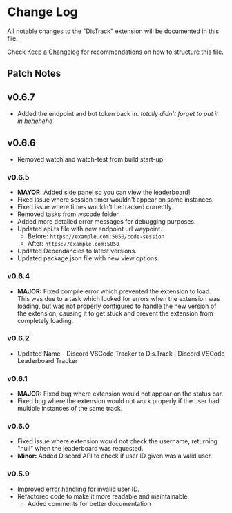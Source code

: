 # Change Log

All notable changes to the "DisTrack" extension will be documented in this file.

Check [Keep a Changelog](http://keepachangelog.com/) for recommendations on how to structure this file.

## Patch Notes
## v0.6.7
* Added the endpoint and bot token back in. *totally didn't forget to put it in hehehehe*

## v0.6.6
* Removed watch and watch-test from build start-up

### v0.6.5
* **MAYOR:** Added side panel so you can view the leaderboard!
* Fixed issue where session timer wouldn't appear on some instances.
* Fixed issue where times wouldn't be tracked correctly.
* Removed tasks from .vscode folder.
* Added more detailed error messages for debugging purposes.
* Updated api.ts file with new endpoint url waypoint.
  * Before: `https://example.com:5050/code-session`
  * After: `https://example.com:5050`
* Updated Dependancies to latest versions.
* Updated package.json file with new view options.

### v0.6.4
* **MAJOR:** Fixed compile error which prevented the extension to load. This was due to a task which looked for errors when the extension was loading, but was not properly configured to handle the new version of the extension, causing it to get stuck and prevent the extension from completely loading.

### v0.6.2
* Updated Name - Discord VSCode Tracker to Dis.Track | Discord VSCode Leaderboard Tracker

### v0.6.1
* **MAJOR:** Fixed bug where extension would not appear on the status bar.
* Fixed bug where the extension would not work properly if the user had multiple instances of the same track.


### v0.6.0
* Fixed issue where extension would not check the username, returning "null" when the leaderboard was requested.
* **Minor:** Added Discord API to check if user ID given was a valid user.

### v0.5.9
* Improved error handling for invalid user ID.
* Refactored code to make it more readable and maintainable.
  * Added comments for better documentation
